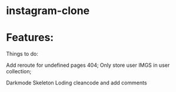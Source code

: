 # instagram-clone

# Features:

Things to do:

Add reroute for undefined pages 404;
Only store user IMGS in user collection;

Darkmode
Skeleton Loding
cleancode and add comments
